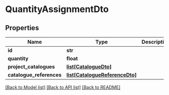 # QuantityAssignmentDto

## Properties
Name | Type | Description | Notes
------------ | ------------- | ------------- | -------------
**id** | **str** |  | 
**quantity** | **float** |  | 
**project_catalogues** | [**list[CatalogueDto]**](CatalogueDto.md) |  | [optional] 
**catalogue_references** | [**list[CatalogueReferenceDto]**](CatalogueReferenceDto.md) |  | [optional] 

[[Back to Model list]](../README.md#documentation-for-models) [[Back to API list]](../README.md#documentation-for-api-endpoints) [[Back to README]](../README.md)


